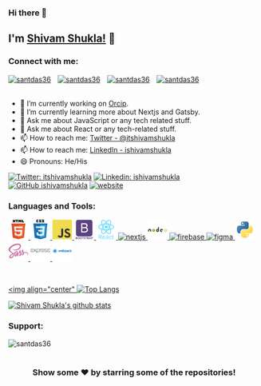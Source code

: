 ### Hi there 👋

## I'm [Shivam Shukla!](https://ishivamshukla.in) 👋

### Connect with me:
<a href="https://instagram.com/ishivamshukla" target="blank"><img align="center" src="https://cdn3.iconfinder.com/data/icons/2018-social-media-logotypes/1000/2018_social_media_popular_app_logo_instagram-64.png" alt="santdas36" height="40" width="40" /></a>
<a href="https://linkedin.com/in/ishivamshukla" target="blank"><img align="center" src="https://cdn0.iconfinder.com/data/icons/social-circle-3/72/Linkedin-64.png" alt="santdas36" height="40" width="40" style="margin-left: 10px" /></a>
<a href="https://fb.com/itshivamshukla" target="blank"><img align="center" src="https://cdn2.iconfinder.com/data/icons/social-media-2285/512/1_Facebook_colored_svg_copy-64.png" alt="santdas36" height="40" width="40" style="margin-left: 10px" /></a>
<a href="https://twitter.com/itshivamshukla" target="blank"><img align="center" src="https://cdn2.iconfinder.com/data/icons/social-media-2285/512/1_Twitter2_colored_svg-64.png" alt="santdas36" height="40" width="40" style="margin-left: 10px" /></a>
<br/>
<br/>


- 🔭 I’m currently working on [Orcip](https://orcip.com/).
- 🌱 I’m currently learning more about Nextjs and Gatsby.
- 💬 Ask me about JavaScript or any tech related stuff.
- 💬 Ask me about React or any tech-related stuff.
- 📫 How to reach me: [Twitter - @itshivamshukla](https://twitter.com/itshivamshukla)
- 📫 How to reach me: [LinkedIn - ishivamshukla](https://linkedin.com/in/ishivamshukla)
- 😄 Pronouns: He/His

[![Twitter: itshivamshukla](https://img.shields.io/twitter/follow/itshivamshukla?style=social)](https://twitter.com/itshivamshukla)
[![Linkedin: ishivamshukla](https://img.shields.io/badge/-ishivamshukla-blue?style=flat-square&logo=Linkedin&logoColor=white&link=https://www.linkedin.com/in/ishivamshukla/)](https://www.linkedin.com/in/ishivamshukla/)
[![GitHub ishivamshukla](https://img.shields.io/github/followers/ishivamshukla?label=follow&style=social)](https://github.com/ishivamshukla)
[![website](https://img.shields.io/badge/PortfolioWebsite-ishivamshukla.in-2648ff?style=flat-square&logo=google-chrome)](https://ishivamshukla.in/)


<h3 align="left">Languages and Tools:</h3>
<p align="left"> 
  <a href="https://www.w3.org/html/" target="_blank"> <img src="https://raw.githubusercontent.com/devicons/devicon/master/icons/html5/html5-original-wordmark.svg" alt="html5" width="40" height="40"/> </a> 
 <a href="https://www.w3schools.com/css/" target="_blank"> <img src="https://raw.githubusercontent.com/devicons/devicon/master/icons/css3/css3-original-wordmark.svg" alt="css3" width="40" height="40"/> </a> 
  <a href="https://developer.mozilla.org/en-US/docs/Web/JavaScript" target="_blank"> <img src="https://raw.githubusercontent.com/devicons/devicon/master/icons/javascript/javascript-original.svg" alt="javascript" width="40" height="40"/> </a> 
  <a href="https://getbootstrap.com" target="_blank"> <img src="https://raw.githubusercontent.com/devicons/devicon/master/icons/bootstrap/bootstrap-plain-wordmark.svg" alt="bootstrap" width="40" height="40"/> </a>
  <a href="https://reactjs.org/" target="_blank"> <img src="https://raw.githubusercontent.com/devicons/devicon/master/icons/react/react-original-wordmark.svg" alt="react" width="40" height="40"/> </a> 
 <a href="https://nextjs.org/" target="_blank"> <img src="https://cdn.worldvectorlogo.com/logos/nextjs-3.svg" alt="nextjs" width="40" height="40"/> </a> 
 <a href="https://nodejs.org" target="_blank"> <img src="https://raw.githubusercontent.com/devicons/devicon/master/icons/nodejs/nodejs-original-wordmark.svg" alt="nodejs" width="40" height="40"/> </a> 
  <a href="https://firebase.google.com/" target="_blank"> <img src="https://www.vectorlogo.zone/logos/firebase/firebase-icon.svg" alt="firebase" width="40" height="40"/> </a> 
  <a href="https://www.figma.com/" target="_blank"> <img src="https://www.vectorlogo.zone/logos/figma/figma-icon.svg" alt="figma" width="40" height="40"/> </a> 
 <a href="https://www.python.org" target="_blank"> <img src="https://raw.githubusercontent.com/devicons/devicon/master/icons/python/python-original.svg" alt="python" width="40" height="40"/> </a> 
 <a href="https://sass-lang.com" target="_blank"> <img src="https://raw.githubusercontent.com/devicons/devicon/master/icons/sass/sass-original.svg" alt="sass" width="40" height="40"/> </a>  
  <a href="https://expressjs.com" target="_blank"> <img src="https://raw.githubusercontent.com/devicons/devicon/master/icons/express/express-original-wordmark.svg" alt="express" width="40" height="40"/> </a> 
 <a href="https://webpack.js.org" target="_blank"> <img src="https://raw.githubusercontent.com/devicons/devicon/d00d0969292a6569d45b06d3f350f463a0107b0d/icons/webpack/webpack-original-wordmark.svg" alt="webpack" width="40" height="40"/> 
   </p>

<br/>


  <img align="center" ![Top Langs](https://github-readme-stats.vercel.app/api/top-langs/?username=ishivamshukla&layout=compact&hide=html)

<a href="https://github.com/ishivamshukla">
 <img align="center" src="https://github-readme-stats.vercel.app/api?username=ishivamshukla&show_icons=true&theme=light&line_height=27" alt="Shivam Shukla's github stats"/>
</a>
  
  <h3 align="left">Support:</h3>
<p><a href="https://www.buymeacoffee.com/ishivamshukla"> <img align="left" src="https://cdn.buymeacoffee.com/buttons/v2/default-yellow.png" height="50" width="210" alt="santdas36" /></a></p><br><br>
  

<div align="center">

### Show some ❤️ by starring some of the repositories!

</div>

